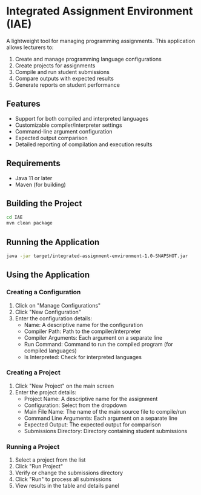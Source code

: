 # Integrated Assignment Environment (IAE)

A lightweight tool for managing programming assignments. This application allows lecturers to:

1. Create and manage programming language configurations
2. Create projects for assignments
3. Compile and run student submissions
4. Compare outputs with expected results
5. Generate reports on student performance

## Features

- Support for both compiled and interpreted languages
- Customizable compiler/interpreter settings
- Command-line argument configuration
- Expected output comparison
- Detailed reporting of compilation and execution results

## Requirements

- Java 11 or later
- Maven (for building)

## Building the Project

```bash
cd IAE
mvn clean package
```

## Running the Application

```bash
java -jar target/integrated-assignment-environment-1.0-SNAPSHOT.jar
```

## Using the Application

### Creating a Configuration

1. Click on "Manage Configurations"
2. Click "New Configuration"
3. Enter the configuration details:
   - Name: A descriptive name for the configuration
   - Compiler Path: Path to the compiler/interpreter
   - Compiler Arguments: Each argument on a separate line
   - Run Command: Command to run the compiled program (for compiled languages)
   - Is Interpreted: Check for interpreted languages

### Creating a Project

1. Click "New Project" on the main screen
2. Enter the project details:
   - Project Name: A descriptive name for the assignment
   - Configuration: Select from the dropdown
   - Main File Name: The name of the main source file to compile/run
   - Command Line Arguments: Each argument on a separate line
   - Expected Output: The expected output for comparison
   - Submissions Directory: Directory containing student submissions

### Running a Project

1. Select a project from the list
2. Click "Run Project"
3. Verify or change the submissions directory
4. Click "Run" to process all submissions
5. View results in the table and details panel 